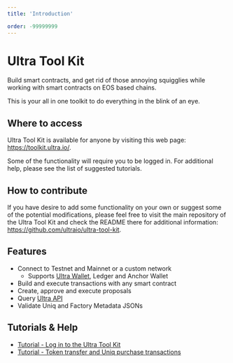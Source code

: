 ```yaml
---
title: 'Introduction'

order: -99999999
---
```


# Ultra Tool Kit

Build smart contracts, and get rid of those annoying squigglies while working with smart contracts on EOS based chains.

This is your all in one toolkit to do everything in the blink of an eye.

## Where to access

Ultra Tool Kit is available for anyone by visiting this web page: https://toolkit.ultra.io/.

Some of the functionality will require you to be logged in. For additional help, please see the list of suggested tutorials.

## How to contribute

If you have desire to add some functionality on your own or suggest some of the potential modifications, please feel free to visit the main repository of the Ultra Tool Kit and check the README there for additional information: https://github.com/ultraio/ultra-tool-kit.

## Features

-   Connect to Testnet and Mainnet or a custom network
    - Supports [Ultra Wallet](../ultra-wallet/index.md), Ledger and Anchor Wallet
-   Build and execute transactions with any smart contract
-   Create, approve and execute proposals
-   Query [Ultra API](../nft-api/introduction.md)
-   Validate Uniq and Factory Metadata JSONs

## Tutorials & Help

-   [Tutorial - Log in to the Ultra Tool Kit](../../tutorials/fundamentals/tutorial-login-to-toolkit.md)
-   [Tutorial - Token transfer and Uniq purchase transactions](../../tutorials/fundamentals/tutorial-token-transfer-and-nft-purchase.md)
